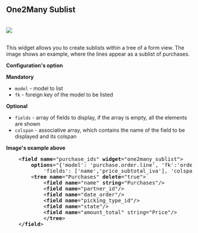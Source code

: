<section class="oe_container oe_dark">
    <div class="oe_row">
        <h2 class="oe_slogan">One2Many Sublist</h2>
        <br/>
        <div class="oe_span6">
            <div class="oe_demo oe_screenshot">
                <img src="/static/description/one2many_list.png">
            </div>
        </div>
        <br/>
        <div class="oe_span6">
            <p>
This widget allows you to create sublists within a tree of a form view. The image shows an example, where the lines appear as a sublist of purchases.
            </p>
        </div>
    </div>
    <div class="row">
        <div class="col-xs-12 col-xs-offset-1">
            <p><strong>Configuration's option</strong></p>
            <p><strong>Mandatory</strong></p>
            <ul>
              <li><code>model</code> - model to list</li>
              <li><code>fk</code> - foreign key of the model to be listed
            </ul>
            <p><strong>Optional</strong></p>
            <ul>
              <li><code>fields</code> - array of fields to display, if the array is empty, all the elements are shown</li>
              <li><code>colspan</code> - associative array, which contains the name of the field to be displayed and its colspan
            </ul>
            <p><strong>Image's example above</strong></p>
            <pre class="literal-block">
    &lt;<strong>field name</strong>="purchase_ids" <strong>widget</strong>="one2many_sublist"&gt;
        <strong>options</strong>="{'model': 'purchase.order.line', 'fk':'order_id',
            'fields': ['name','price_subtotal_iva'], 'colspan': ['name', 5]}"
        &lt;<strong>tree name</strong>="Purchases" <strong>delete</strong>="true"&gt;
            &lt;<strong>field name</strong>="name" <strong>string</strong>="Purchases"/&gt;
            &lt;<strong>field name</strong>="partner_id"/&gt;
            &lt;<strong>field name</strong>="date_order"/&gt;
            &lt;<strong>field name</strong>="picking_type_id"/&gt;
            &lt;<strong>field name</strong>="state"/&gt;
            &lt;<strong>field name</strong>="amount_total" string="Price"/&gt;
            &lt;<strong>/tree</strong>&gt;
    &lt;<strong>/field</strong>&gt;
            </pre>
        </div>
    </div>
</section>


